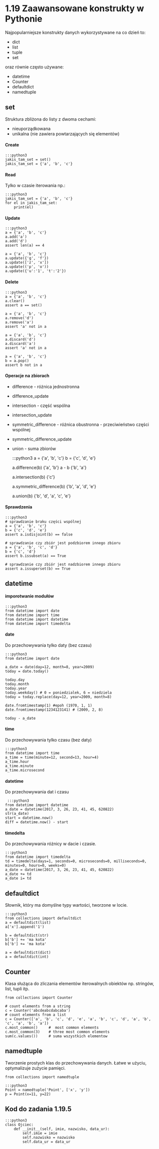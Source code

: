 1.19 Zaawansowane konstrukty w Pythonie
=======================================

Najpopularniejsze konstrukty danych wykorzystywane na co dzień to:
* dict
* list
* tuple
* set

oraz równie często używane:
* datetime
* Counter
* defaultdict
* namedtuple


set
----------------------

Struktura zbliżona do listy z dwoma cechami:
* nieuporządkowana
* unikalna (nie zawiera powtarzających się elementów)



#### Create

    :::python3
    jakis_tam_set = set()
    jakis_tam_set = {'a', 'b', 'c'}

#### Read

Tylko w czasie iterowania np.:

    :::python3
    jakis_tam_set = {'a', 'b', 'c'}
    for el in jakis_tam_set:
        print(el)

#### Update

    :::python3
    a = {'a', 'b', 'c'}
    a.add('a')
    a.add('d')
    assert len(a) == 4
    
    a = {'a', 'b', 'c'}
    a.update({'g', 'f'})
    a.update(['z', 'x'])
    a.update(('p', 'o'))
    a.update({'u':'1', 't':'2'})
    

#### Delete

    :::python3
    a = {'a', 'b', 'c'}
    a.clear()
    assert a == set()
    
    a = {'a', 'b', 'c'}
    a.remove('d')
    a.remove('a')
    assert 'a' not in a
    
    a = {'a', 'b', 'c'}
    a.discard('d')
    a.discard('a')
    assert 'a' not in a

    a = {'a', 'b', 'c'}
    b = a.pop()
    assert b not in a

#### Operacje na zbiorach


* difference - różnica jednostronna
* difference_update
* intersection - część wspólna
* intersection_update
* symmetric_difference  - różnica obustronna - przeciwieństwo części wspólnej
* symmetric_difference_update
* union  - suma zbiorów


    :::python3
    a = {'a', 'b', 'c'}
    b = {'c', 'd', 'e'}
    
    a.difference(b)
    {'a', 'b'}
    a - b
    {'b', 'a'}
    
    a.intersection(b)
    {'c'}
    
    a.symmetric_difference(b)
    {'b', 'a', 'd', 'e'}
    
    a.union(b)
    {'b', 'd', 'a', 'c', 'e'}

#### Sprawdzenia 

    :::python3
    # sprawdzanie braku części wspólnej
    a = {'a', 'b', 'c'}
    b = {'c', 'd', 'e'}
    assert a.isdisjoint(b) == false
    
    # sprawdzanie czy zbiór jest podzbiorem innego zbioru
    a = {'a', 'b', 'c', 'd'}
    b = {'c', 'd'}
    assert b.issubset(a) == True
    
    # sprawdzanie czy zbiór jest nadzbiorem innego zbioru
    assert a.issuperset(b) == True


datetime
----------------------

#### imporotwanie modułów

    :::python3
    from datetime import date
    from datetime import time
    from datetime import datetime
    from datetime import timedelta


#### date

Do przechowywania tylko daty (bez czasu)

    :::python3
    from datetime import date
    
    a_date = date(day=12, month=8, year=2009)
    today = date.today()
        
    today.day
    today.month
    today.year
    today.weekday() # 0 = poniedzialek, 6 = niedziela
    today = today.replace(day=12, year=2009, month=8)     
        
    date.fromtimestamp(1) #epoh (1970, 1, 1)
    date.fromtimestamp(1234123141) # (2009, 2, 8)
    
    today - a_date

#### time

Do przechowywania tylko czasu (bez daty)

    :::python3
    from datetime import time
    a_time = time(minute=12, second=13, hour=4)
    a_time.hour
    a_time.minute
    a_time.microsecond
    
#### datetime
 
 Do przechowywania dat i czasu
 
     :::python3   
    from datetime import datetime
    a_date = datetime(2017, 3, 26, 23, 41, 45, 620822)
    str(a_date)
    start = datetime.now()
    diff = datetime.now() - start

#### timedelta

Do przechowywania różnicy w dacie i czasie.

    :::python3   
    from datetime import timedelta
    td = timedelta(days=1, seconds=0, microseconds=0, milliseconds=0, minutes=0, hours=0, weeks=0)
    a_date = datetime(2017, 3, 26, 23, 41, 45, 620822) 
    a_date += td
    a_date i= td

defaultdict
----------------------

Słownik, który ma domyślne typy wartości, tworzone w locie.

    :::python3
    from collections import defaultdict
    a = defaultdict(list)
    a['x'].append('1')
    
    b = defaultdict(str)
    b['b'] += 'ma kota'
    b['b'] += 'ma kota'
    
    a = defaultdict(dict)
    a = defaultdict(int)



Counter
----------------------

Klasa służąca do zliczania elementów iterowalnych obiektów np. stringów, list, tupli itp. 

    from collections import Counter
    
    # count elements from a string
    c = Counter('abcdeabcdabcaba') 
    # count elements from a list
    c = Counter(['a', 'b', 'c', 'd', 'e', 'a', 'b', 'c', 'd', 'a', 'b', 'c', 'a', 'b', 'a'])  
    c.most_common()     #  most common elements
    c.most_common(3)    # three most common elements
    sum(c.values())     # suma wszystkich elementow



namedtuple
----------------------

Tworzenie prostych klas do przechowywania danych. Łatwe w użyciu, optymalizuje zużycie pamięci.

    from collections import namedtuple

    :::python3
    Point = namedtuple('Point', ['x', 'y'])
    p = Point(x=11, y=22)


Kod do zadania 1.19.5
----------------------

    :::python3
    class Ojciec:
        def __init__(self, imie, nazwisko, data_ur):
            self.imie = imie
            self.nazwisko = nazwisko
            self.data_ur = data_ur